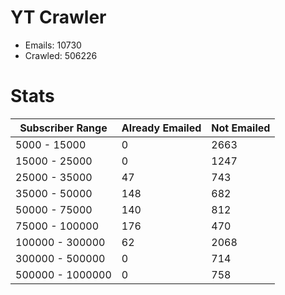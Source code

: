 # YT Crawler
- Emails: 10730
- Crawled: 506226

# Stats
| Subscriber Range  | Already Emailed | Not Emailed |
|-------|-------|-------|
| 5000 - 15000 | 0 | 2663 |
| 15000 - 25000 | 0 | 1247 |
| 25000 - 35000 | 47 | 743 |
| 35000 - 50000 | 148 | 682 |
| 50000 - 75000 | 140 | 812 |
| 75000 - 100000 | 176 | 470 |
| 100000 - 300000 | 62 | 2068 |
| 300000 - 500000 | 0 | 714 |
| 500000 - 1000000 | 0 | 758 |
